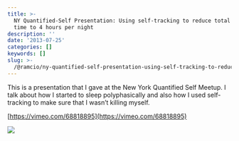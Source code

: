 ```yaml
---
title: >-
  NY Quantified-Self Presentation: Using self-tracking to reduce total sleep
  time to 4 hours per night
description: ''
date: '2013-07-25'
categories: []
keywords: []
slug: >-
  /@ramcio/ny-quantified-self-presentation-using-self-tracking-to-reduce-total-sleep-time-to-4-hours-per-night-e87f1639472b
---
```


This is a presentation that I gave at the New York Quantified Self Meetup. I talk about how I started to sleep polyphasically and also how I used self-tracking to make sure that I wasn’t killing myself.

[https://vimeo.com/68818895](https://vimeo.com/68818895)

![](img/video-qs.png)